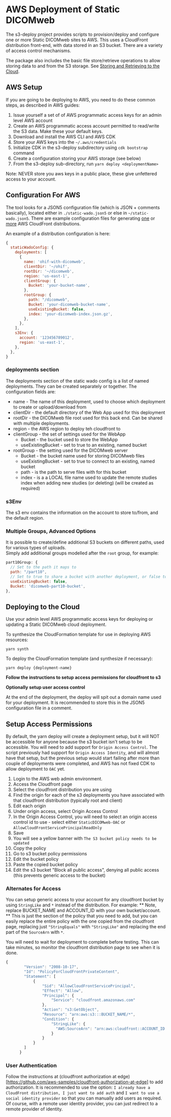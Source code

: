 # AWS Deployment of Static DICOMweb

The s3-deploy project provides scripts to provision/deploy and configure one or more Static DICOMweb sites to AWS.  This uses a CloudFront distribution front-end, with data stored in an S3 bucket.  There are a variety of
access control mechanisms.

The package also includes the basic file store/retrieve operations to allow storing data to and from the S3 storage.  See [Storing and Retrieving to the Cloud](../static-wado-deploy/README.md).


 
## AWS Setup
If you are going to be deploying to AWS, you need to do these common steps, as described in AWS guides:

1. Issue yourself a set of of AWS programmatic access keys for an admin level AWS account
2. Create an AWS programmatic access account permitted to read/write the S3 data.  Make these your default keys.
3. Download and install the AWS CLI and AWS CDK
4. Store your AWS keys into the `~/.aws/credentials`
5. Initialize CDK in the s3-deploy subdirectory using `cdk bootstrap` command
6. Create a configuration storing your AWS storage (see below)
7. From the s3-deploy sub-directory, run `yarn deploy <deploymentName>`

Note: NEVER store you aws keys in a public place, these give unfettered access to your account.

## Configuration For AWS
The tool looks for a JSON5 configuration file (which is JSON + comments basically), located either in  `./static-wado.json5` or else in `~/static-wado.json5`.
There are example configuration files for generating [one](./static-wado.json5.sample) or [more](./static-wado.json5.multidist.sample) AWS CloudFront distributions.

An example of a distribution configuration is here:
```javascript
{
  staticWadoConfig: {
    deployments: [
      {
        name: 'ohif-with-dicomweb',
        clientDir: '~/ohif',
        rootDir: '~/dicomweb',
        region: 'us-east-1',
        clientGroup: {
          Bucket: 'your-bucket-name',
        },
        rootGroup: {
          path: "/dicomweb",
          Bucket: 'your-dicomweb-bucket-name',
          useExistingBucket: false,
          index: 'your-dicomweb-index.json.gz',
        },
      },
    ],
    s3Env: {
      account: '123456789012',
      region: 'us-east-1',
    },
  },
}
```

### deployments section
The deployments section of the static wado config is a list of named deployments.  They can be created separately or together.  The configuration fields are:

* name - The name of this deployment, used to choose which deployment to create or upload/download from
* clientDir - the default directory of the Web App used for this deployment
* rootDir - the DICOMweb file root used for this back end.  Can be shared with multiple deployments.
* region - the AWS region to deploy teh cloudfront to
* clientGroup - the set of settings used for the WebApp
  * Bucket - the bucket used to store the WebApp
  * useExistingBucket - set to true to an existing, named bucket
* rootGroup - the setting used for the DICOMweb server
  * Bucket - the bucket name used for storing DICOMweb files
  * useExistingBucket - set to true to connect to an existing, named bucket
  * path - is the path to serve files with for this bucket
  * index - is a a LOCAL file name used to update the remote studies index when adding new studies (or deleting) (will be created as required)

### s3Env
The s3 env contains the information on the account to store to/from, and the default region.

### Multiple Groups, Advanced Options
It is possible to create/define additional S3 buckets on different paths, used for various types of uploads.  
Simply add additional groups modelled after the `root` group, for example:

```javascript
part10Group: {
  // Set to the path it maps to
  path: "/part10",
  // Set to true to share a bucket with another deployment, or false to create it here
  useExistingBucket: false,
  Bucket: 'dicomweb-part10-bucket',
},
```

## Deploying to the Cloud
Use your admin level AWS programmatic access keys for deploying or updating a Static DICOMweb cloud deployment.

To synthesize the CloudFormation template for use in deploying AWS resources:
```
yarn synth
```

To deploy the CloudFormation template (and synthesize if necessary):
```
yarn deploy {deployment-name}
```

**Follow the instructions to setup access permissions for cloudfront to s3**

**Optionally setup user access control**

At the end of the deployment, the deploy will spit out a domain name used for your deployment.  It is recommended to store this in the JSON5 configuration file in a comment.

## Setup Access Permissions
By default, the yarn deploy will create a deployment setup, but it will NOT be accessible for anyone because the s3
bucket isn't setup to be accessible.  You will need to add support for `Origin Access Control`.  The script previously had support for `Origin Access Identity`, and will almost have that setup, but the previous setup would start failing after more than  couple of deployments were completed, and AWS has not fixed CDK to allow deployment to `OAC` yet.

1. Login to the AWS web admin environment. 
2. Access the Cloudfront page
3. Select the cloudfront distribution you are using
4. Find the origin for each of the s3 deployments you have associated with that cloudfront distribution (typically root and client)
5. Edit each origin
  1. Under origin access, select Origin Access Control
  2. In the Origin Access Control, you will need to select an origin access control id to use - select either `StaticDICOMweb-OAC` or `AllowCloudFrontServicePrincipalReadOnly`
  3. Save
  4. You will see a yellow banner with `The S3 bucket policy needs to be updated`
  5. Copy the policy
  6. Go to s3 bucket policy permissions 
  7. Edit the bucket policy
  8. Paste the copied bucket policy
  9. Edit the s3 bucket "Block all public access", denying all public access (this prevents generic access to the bucket)

### Alternates for Access
You can setup generic access to your account for any cloudfront bucket by using `StringLike` and `*` instead of the distribution.  For example:
** Note, replace BUCKET_NAME and ACCOUNT_ID with your own bucket/account.  **  This is just the section of the policy that you need to add, but you
can easily replace the entire policy with the one copied from the cloudfront page, replacing just `"StringEquals"` with `"StringLike"` and replacing the end part of the `SourceArn` with `*`.

You will need to wait for deployment to complete before testing.  This can take minutes, so monitor the cloudfront distribution page to see when it is done.

```javascript
{
        "Version": "2008-10-17",
        "Id": "PolicyForCloudFrontPrivateContent",
        "Statement": [
            {
                "Sid": "AllowCloudFrontServicePrincipal",
                "Effect": "Allow",
                "Principal": {
                    "Service": "cloudfront.amazonaws.com"
                },
                "Action": "s3:GetObject",
                "Resource": "arn:aws:s3:::BUCKET_NAME/*",
                "Condition": {
                    "StringLike": {
                      "AWS:SourceArn": "arn:aws:cloudfront::ACCOUNT_ID:distribution/*"
                    }
                }
            }
        ]
      }
```

### User Authentication
Follow the instructions at (cloudfront authorization at edge)[https://github.com/aws-samples/cloudfront-authorization-at-edge] to add authorization.  It is recommended to use the option: `I already have a CloudFront distribution, I just want to add auth` and `I want to use a social identity provider` so that you can manually add users as required.  Of course, with a remote user identity provider, you can just redirect to a remote provider of identity.